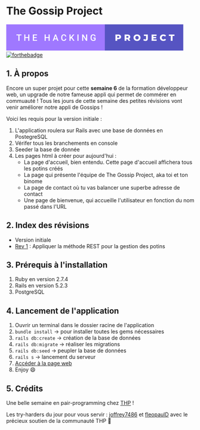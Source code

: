 # The Gossip Project

[![forthebadge](https://raw.githubusercontent.com/fleopaulD/README-parts/main/Badges/ftb-the-hacking-project.svg)](https://forthebadge.com)
[![forthebadge](https://forthebadge.com/images/badges/made-with-ruby.svg)](https://forthebadge.com/images/badges/made-with-ruby.svg)


## 1. À propos
Encore un super projet pour cette **semaine 6** de la formation développeur web, un upgrade de notre fameuse appli qui permet de commérer en commuauté !
Tous les jours de cette semaine des petites révisions vont venir améliorer notre appli de Gossips !

Voici les requis pour la version initiale :
1. L'application roulera sur Rails avec une base de données en PostegreSQL
1. Vérifer tous les branchements en console
1. Seeder la base de donnée
1. Les pages html à créer pour aujourd'hui :
    - La page d'accueil, bien entendu. Cette page d'accueil affichera tous les potins créés
    - La page qui présente l'équipe de The Gossip Project, aka toi et ton binome
    - La page de contact où tu vas balancer une superbe adresse de contact
    - Une page de bienvenue, qui accueille l'utilisateur en fonction du nom passé dans l'URL
## 2. Index des révisions
- Version initiale
- [Rev 1](https://github.com/joffrey7486/The_gossip_Project/commit/54ab88e9723639ff56a50c1ec96f2c6aa69770eb) : Appliquer la méthode REST pour la gestion des potins

## 3. Prérequis à l'installation
1. Ruby en version 2.7.4
1. Rails en version 5.2.3
1. PostgreSQL
## 4. Lancement de l'application
1. Ouvrir un terminal dans le dossier racine de l'application
1. `bundle install` -> pour installer toutes les gems nécessaires
1. `rails db:create` -> création de la base de données
1. `rails db:migrate` -> réaliser les migrations
1. `rails db:seed` -> peupler la base de données
1. `rails s` -> lancement du serveur
1. [Accéder à la page web](http://localhost:3000/accueil)
1. Enjoy :smile:

## 5. Crédits

Une belle semaine en pair-programming chez [THP](https://www.thehackingproject.org) !

Les try-harders du jour pour vous servir : [joffrey7486](https://github.com/joffrey7486) et [fleopaulD](https://github.com/fleopaulD) avec le précieux soutien de la communauté THP :sparkling_heart:
